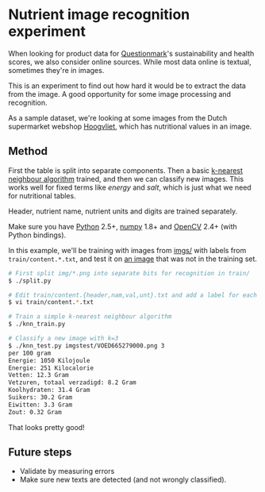 Nutrient image recognition experiment
=====================================

When looking for product data for [Questionmark](http://www.thequestionmark.org/)'s
sustainability and health scores, we also consider online sources. While most data
online is textual, sometimes they're in images.

This is an experiment to find out how hard it would be to extract the data from the
image. A good opportunity for some image processing and recognition.

As a sample dataset, we're looking at some images from the Dutch supermarket webshop
[Hoogvliet](https://www.hoogvliet.com/), which has nutritional values in an image.


Method
------

First the table is split into separate components. Then a basic
[k-nearest neighbour algorithm](http://docs.opencv.org/3.1.0/d0/d72/tutorial_py_knn_index.html)
trained, and then we can classify new images. This works well for fixed terms
like _energy_ and _salt_, which is just what we need for nutritional tables.

Header, nutrient name, nutrient units and digits are trained separately.

Make sure you have [Python](http://www.python.org/) 2.5+, [numpy](http://www.numpy.org) 1.8+
and [OpenCV](http://www.opencv.org) 2.4+ (with Python bindings).

In this example, we'll be training with images from [imgs/](imgs) with labels
from `train/content.*.txt`, and test it on
[an image](imgstest/VOED665279000.png) that was not in the training set.

```sh
# First split img/*.png into separate bits for recognition in train/
$ ./split.py

# Edit train/content.{header,nam,val,unt}.txt and add a label for each file (only if you added images)
$ vi train/content.*.txt

# Train a simple k-nearest neighbour algorithm
$ ./knn_train.py

# Classify a new image with k=3
$ ./knn_test.py imgstest/VOED665279000.png 3
per 100 gram
Energie: 1050 Kilojoule
Energie: 251 Kilocalorie
Vetten: 12.3 Gram
Vetzuren, totaal verzadigd: 8.2 Gram
Koolhydraten: 31.4 Gram
Suikers: 30.2 Gram
Eiwitten: 3.3 Gram
Zout: 0.32 Gram
```

That looks pretty good!


Future steps
------------

* Validate by measuring errors
* Make sure new texts are detected (and not wrongly classified).

